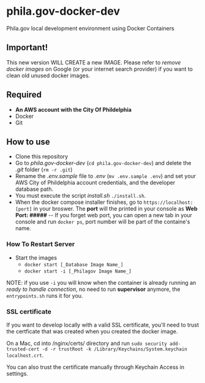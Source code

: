 # phila.gov-docker-dev
Phila.gov local development environment using Docker Containers

## Important!
This new version WILL CREATE a new IMAGE. Please refer to _remove docker images_ on Google (or your internet search provider) if you want to clean old unused docker images.


## Required
- **An AWS account with the City Of Phildelphia**
- Docker
- Git

## How to use
- Clone this repository
- Go to _phila.gov-docker-dev_ (`cd phila.gov-docker-dev`) and delete the _.git_ folder (`rm -r .git`)
- Rename the _.env.sample_ file to _.env_ (`mv .env.sample .env`) and set your AWS City of Phildelphia account credentials, and the developer database path.
- You must execute the script *install.sh* `./install.sh`.
- When the docker compose installer finishes, go to `https://localhost:[port]` in your broswer. The **port** will the printed in your console as **Web Port: #####**
-- If you forget web port, you can open a new tab in your console and run `docker ps`, port number will be part of the containe's name.

### How To Restart Server
- Start the images
  - ``docker start [_Database Image Name_]``
  - ``docker start -i [_Philagov Image Name_]``

NOTE: if you use `-i` you will know when the container is already running an _ready to handle connection_, no need to run **supervisor** anymore, the `entrypoints.sh` runs it for you.

### SSL certificate
If you want to develop locally with a valid SSL certificate, you'll need to trust the certficate that was created when you created the docker image.

On a Mac, cd into /nginx/certs/ directory and run `sudo security add-trusted-cert -d -r trustRoot -k /Library/Keychains/System.keychain localhost.crt`. 

You can also trust the certificate manually through Keychain Access in settings.
